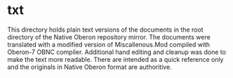 txt
===

This directory holds plain text versions of the documents in the root
directory of the Native Oberon repository mirror. The documents were
translated with a modified version of Miscallenous.Mod compiled with
Oberon-7 OBNC compiler. Additional hand editing and cleanup was done
to make the text more readable.  There are intended as a quick reference
only and the originals in Native Oberon format are authoritive.

